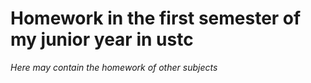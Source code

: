 # Homework in the first semester of my junior year in ustc
*Here may contain the homework of other subjects*
